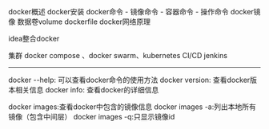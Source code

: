 docker概述
docker安装
docker命令
	- 镜像命令
	- 容器命令
	- 操作命令
docker镜像
数据卷volume
dockerfile
docker网络原理

idea整合docker

集群 docker compose 、docker swarm、kubernetes
CI/CD jenkins

----------------------------------------------------------------------------------------------------------------------
docker --help: 可以查看docker命令的使用方法
docker version: 查看docker版本相关信息
docker info: 查看docker的详细信息


docker images:查看docker中包含的镜像信息
docker images -a:列出本地所有镜像（包含中间层）
docker images -q:只显示镜像id
